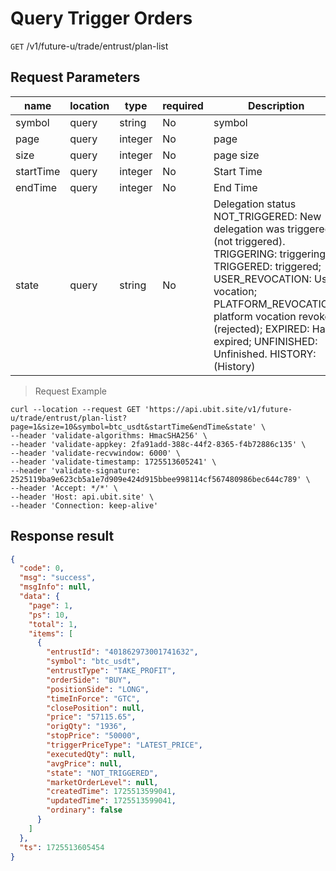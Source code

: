 # Query Trigger Orders

`GET` /v1/future-u/trade/entrust/plan-list

## Request Parameters

| name      | location | type    | required | Description                                                                                                                                                                                                                                                                              |
|-----------|----------|---------|----------|------------------------------------------------------------------------------------------------------------------------------------------------------------------------------------------------------------------------------------------------------------------------------------------|
| symbol    | query    | string  | No       | symbol                                                                                                                                                                                                                                                                                   |
| page      | query    | integer | No       | page                                                                                                                                                                                                                                                                                     |
| size      | query    | integer | No       | page size                                                                                                                                                                                                                                                                                |
| startTime | query    | integer | No       | Start Time                                                                                                                                                                                                                                                                               |
| endTime   | query    | integer | No       | End Time                                                                                                                                                                                                                                                                                 |
| state     | query    | string  | No       | Delegation status NOT_TRIGGERED: New delegation was triggered (not triggered). TRIGGERING: triggering; TRIGGERED: triggered; USER_REVOCATION: User vocation; PLATFORM_REVOCATION: platform vocation revoked (rejected); EXPIRED: Has expired; UNFINISHED: Unfinished. HISTORY: (History) |

> Request Example

```shell
curl --location --request GET 'https://api.ubit.site/v1/future-u/trade/entrust/plan-list?page=1&size=10&symbol=btc_usdt&startTime&endTime&state' \
--header 'validate-algorithms: HmacSHA256' \
--header 'validate-appkey: 2fa91add-388c-44f2-8365-f4b72886c135' \
--header 'validate-recvwindow: 6000' \
--header 'validate-timestamp: 1725513605241' \
--header 'validate-signature: 2525119ba9e623cb5a1e7d909e424d915bbee998114cf567480986bec644c789' \
--header 'Accept: */*' \
--header 'Host: api.ubit.site' \
--header 'Connection: keep-alive'
```

## Response result

```json
{
  "code": 0,
  "msg": "success",
  "msgInfo": null,
  "data": {
    "page": 1,
    "ps": 10,
    "total": 1,
    "items": [
      {
        "entrustId": "401862973001741632",
        "symbol": "btc_usdt",
        "entrustType": "TAKE_PROFIT",
        "orderSide": "BUY",
        "positionSide": "LONG",
        "timeInForce": "GTC",
        "closePosition": null,
        "price": "57115.65",
        "origQty": "1936",
        "stopPrice": "50000",
        "triggerPriceType": "LATEST_PRICE",
        "executedQty": null,
        "avgPrice": null,
        "state": "NOT_TRIGGERED",
        "marketOrderLevel": null,
        "createdTime": 1725513599041,
        "updatedTime": 1725513599041,
        "ordinary": false
      }
    ]
  },
  "ts": 1725513605454
}
```

